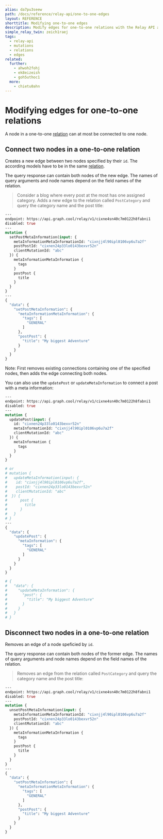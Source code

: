 ```yaml
---
alias: da7pu3seew
path: /docs/reference/relay-api/one-to-one-edges
layout: REFERENCE
shorttitle: Modifying one-to-one edges
description: Modify edges for one-to-one relations with the Relay API and connect or disconnect two nodes in your GraphQL backend.
simple_relay_twin: zeich1raej
tags:
  - relay-api
  - mutations
  - relations
  - edges
related:
  further:
    - ahwoh2fohj
    - ek8eizeish
    - goh5uthoc1
  more:
    - chietu0ahn
---
```


# Modifying edges for one-to-one relations

A node in a one-to-one [relation](!alias-goh5uthoc1) can at most be connected to one node.

## Connect two nodes in a one-to-one relation

Creates a new edge between two nodes specified by their `id`. The according models have to be in the same [relation](!alias-goh5uthoc1).

The query response can contain both nodes of the new edge. The names of query arguments and node names depend on the field names of the relation.

> Consider a blog where every post at the most has one assigned category. Adds a new edge to the relation called `PostCategory` and query the category name and the post title:

```graphql
---
endpoint: https://api.graph.cool/relay/v1/cixne4sn40c7m0122h8fabni1
disabled: true
---
mutation {
  setPostMetaInformation(input: {
    metaInformationMetaInformationId: "cixnjj4l90ipl0106vp6u7a2f"
    postPostId: "cixnen24p33lo0143bexvr52n"
    clientMutationId: "abc"
  }) {
    metaInformationMetaInformation {
      tags
    }
    postPost {
      title
    }
  }
}
---
{
  "data": {
    "setPostMetaInformation": {
      "metaInformationMetaInformation": {
        "tags": [
          "GENERAL"
        ]
      },
      "postPost": {
        "title": "My biggest Adventure"
      }
    }
  }
}
```

Note: First removes existing connections containing one of the specified nodes, then adds the edge connecting both nodes.

You can also use the `updatePost` or `updateMetaInformation` to connect a post with a meta information:

```graphql
---
endpoint: https://api.graph.cool/relay/v1/cixne4sn40c7m0122h8fabni1
disabled: true
---
mutation {
  updatePost(input: {
    id: "cixnen24p33lo0143bexvr52n"
    metaInformationId: "cixnjj4l90ipl0106vp6u7a2f"
    clientMutationId: "abc"
  }) {
    metaInformation {
      tags
    }
  }
}

# or
# mutation {
#   updateMetaInformation(input: {
#    id: "cixnjj4l90ipl0106vp6u7a2f",
#    postId: "cixnen24p33lo0143bexvr52n"
#    clientMutationId: "abc"
#  }) {
#      post {
#        title
#      }
#   }
# }
---
{
  "data": {
    "updatePost": {
      "metaInformation": {
        "tags": [
          "GENERAL"
        ]
      }
    }
  }
}

# {
#   "data": {
#     "updateMetaInformation": {
#       "post": {
#         "title": "My biggest Adventure"
#       }
#     }
#   }
# }
```

## Disconnect two nodes in a one-to-one relation

Removes an edge of a node speficied by `id`.

The query response can contain both nodes of the former edge. The names of query arguments and node names depend on the field names of the relation.

> Removes an edge from the relation called `PostCategory` and query the category name and the post title:

```graphql
---
endpoint: https://api.graph.cool/relay/v1/cixne4sn40c7m0122h8fabni1
disabled: true
---
mutation {
  unsetPostMetaInformation(input: {
    metaInformationMetaInformationId: "cixnjj4l90ipl0106vp6u7a2f"
    postPostId: "cixnen24p33lo0143bexvr52n"
    clientMutationId: "abc"
  }) {
    metaInformationMetaInformation {
      tags
    }
    postPost {
      title
    }
  }
}
---
{
  "data": {
    "setPostMetaInformation": {
      "metaInformationMetaInformation": {
        "tags": [
          "GENERAL"
        ]
      },
      "postPost": {
        "title": "My biggest Adventure"
      }
    }
  }
}
```
